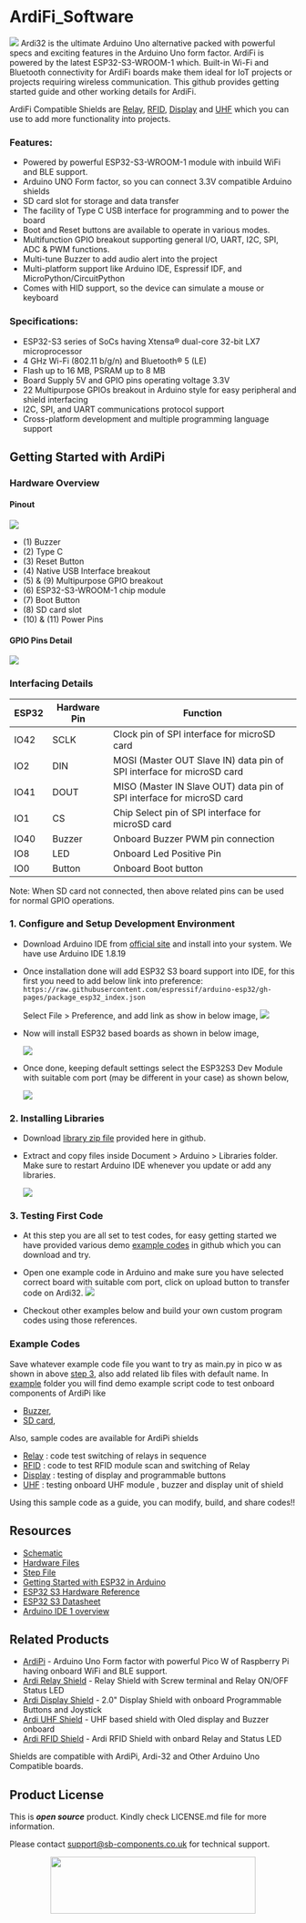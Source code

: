 # ArdiFi_Software
<img src="https://cdn.shopify.com/s/files/1/1217/2104/files/ARDI32banner.jpg?v=1688463937">
Ardi32 is the ultimate Arduino Uno alternative packed with powerful specs and exciting features in the Arduino Uno form factor. ArdiFi is powered by the latest ESP32-S3-WROOM-1 which. Built-in Wi-Fi and Bluetooth connectivity for ArdiFi boards make them ideal for IoT projects or projects requiring wireless communication. 
This github provides getting started guide and other working details for ArdiFi.

ArdiFi Compatible Shields are [Relay](https://shop.sb-components.co.uk/products/ardi-relay-shield-for-arduino-uno?_pos=4&_sid=961a5887c&_ss=r), [RFID](https://shop.sb-components.co.uk/products/ardi-rfid-shield-for-arduino-uno?_pos=5&_sid=b4e4b2ef1&_ss=r), [Display](https://shop.sb-components.co.uk/products/ardi-display-shield-for-arduino-uno?_pos=5&_sid=961a5887c&_ss=r) and [UHF](https://shop.sb-components.co.uk/products/ardi-uhf-shield-for-arduino-uno?variant=40791294836819) which you can use to add more functionality into projects. 

### Features:
- Powered by powerful ESP32-S3-WROOM-1 module with inbuild WiFi and BLE support.
- Arduino UNO Form factor, so you can connect 3.3V compatible Arduino shields
- SD card slot for storage and data transfer
- The facility of Type C USB interface for programming and to power the board
- Boot and Reset buttons are available to operate in various modes.
- Multifunction GPIO breakout supporting general I/O, UART, I2C, SPI, ADC & PWM functions.
- Multi-tune Buzzer to add audio alert into the project
- Multi-platform support like Arduino IDE, Espressif IDF, and MicroPython/CircuitPython
- Comes with HID support, so the device can simulate a mouse or keyboard

### Specifications:
- ESP32-S3 series of SoCs having Xtensa® dual-core 32-bit LX7 microprocessor
- 4 GHz Wi-Fi (802.11 b/g/n) and Bluetooth® 5 (LE)
- Flash up to 16 MB, PSRAM up to 8 MB
- Board Supply 5V and GPIO pins operating voltage 3.3V
- 22 Multipurpose GPIOs breakout in Arduino style for easy peripheral and shield interfacing
- I2C, SPI, and UART communications protocol support
- Cross-platform development and multiple programming language support

## Getting Started with ArdiPi
### Hardware Overview
#### Pinout
<img src="https://cdn.shopify.com/s/files/1/1217/2104/files/ardi32pinout.jpg?v=1688464181">

- (1) Buzzer
- (2) Type C
- (3) Reset Button
- (4) Native USB Interface breakout
- (5) & (9) Multipurpose GPIO breakout
- (6) ESP32-S3-WROOM-1 chip module
- (7) Boot Button
- (8) SD card slot
- (10) & (11) Power Pins

#### GPIO Pins Detail
<img src="https://github.com/sbcshop/ArdiPi_Software/blob/main/images/ArdiPI_GPIO_PinDetail.jpg">

### Interfacing Details
  | ESP32 | Hardware Pin | Function |
  |---|---|---|
  | IO42 | SCLK | Clock pin of SPI interface for microSD card |
  | IO2 | DIN  | MOSI (Master OUT Slave IN) data pin of SPI interface for microSD card|
  | IO41 | DOUT | MISO (Master IN Slave OUT) data pin of SPI interface for microSD card|
  | IO1 | CS   | Chip Select pin of SPI interface for microSD card|
  | IO40 | Buzzer| Onboard Buzzer PWM pin connection|
  | IO8 | LED | Onboard Led Positive Pin |
  | IO0 | Button | Onboard Boot button |

Note: When SD card not connected, then above related pins can be used for normal GPIO operations.

### 1. Configure and Setup Development Environment
   - Download Arduino IDE from [official site](https://www.arduino.cc/en/software) and install into your system. We have use Arduino IDE 1.8.19
   - Once installation done will add ESP32 S3 board support into IDE, for this first you need to add below link into preference:
     ``` https://raw.githubusercontent.com/espressif/arduino-esp32/gh-pages/package_esp32_index.json ```
     
     Select File > Preference, and add link as show in below image,
      <img src= "https://github.com/sbcshop/3.2_Touchsy_ESP-32_Resistive_Software/blob/main/images/preference_board.gif" />
      
   - Now will install ESP32 based boards as shown in below image,

     <img src= "https://github.com/sbcshop/3.2_Touchsy_ESP-32_Resistive_Software/blob/main/images/install_ESP32boards.gif" />
     
   - Once done, keeping default settings select the ESP32S3 Dev Module with suitable com port (may be different in your case) as shown below, 

     <img src="https://github.com/sbcshop/3.2_Touchsy_ESP-32_Resistive_Software/blob/main/images/select_esp32_with_comport.gif">
     
### 2. Installing Libraries
   - Download [library zip file](https://github.com/sbcshop/3.2_Touchsy_ESP-32_Capacitive_Software/blob/main/libraries.zip) provided here in github.
   - Extract and copy files inside Document > Arduino > Libraries folder. Make sure to restart Arduino IDE whenever you update or add any libraries.

     <img src= "https://github.com/sbcshop/3.2_Touchsy_ESP-32_Resistive_Software/blob/main/images/library_files_path.png" />
     
### 3. Testing First Code
   - At this step you are all set to test codes, for easy getting started we have provided various demo [example codes](https://github.com/sbcshop/ArdiFi_Software/tree/main/examples) in github which you can download and try. 
   - Open one example code in Arduino and make sure you have selected correct board with suitable com port, click on upload button to transfer code on Ardi32.
     <img src="https://github.com/sbcshop/ArdiFi_Software/blob/main/images/uploadCode.gif">
    
   - Checkout other examples below and build your own custom program codes using those references.
     
### Example Codes
   Save whatever example code file you want to try as main.py in pico w as shown in above [step 3](https://github.com/sbcshop/ArdiPi_Software/tree/main#3-how-to-move-your-script-on-pico-w-of-ardipi), also add related lib files with default name.
   In [example](https://github.com/sbcshop/ArdiFi_Software/tree/main/examples) folder you will find demo example script code to test onboard components of ArdiPi like 
   - [Buzzer](https://github.com/sbcshop/ArdiFi_Software/blob/main/examples/BuzzerDemo.py), 
   - [SD card](https://github.com/sbcshop/ArdiFi_Software/blob/main/examples/sdcardDemo.py),
   
   Also, sample codes are available for ArdiPi shields
   - [Relay](https://github.com/sbcshop/ArdiFi_Software/blob/main/examples/relay_shield_demo.py) : code test switching of relays in sequence 
   - [RFID](https://github.com/sbcshop/ArdiFi_Software/blob/main/examples/RFID_shield_demo.py) : code to test RFID module scan and switching of Relay
   - [Display](https://github.com/sbcshop/ArdiFi_Software/blob/main/examples/display_shield_Demo.py) : testing of display and programmable buttons
   - [UHF]() : testing onboard UHF module , buzzer and display unit of shield 
   
   Using this sample code as a guide, you can modify, build, and share codes!!  
   
## Resources
  * [Schematic](https://github.com/sbcshop/ArdiFi_Hardware/blob/main/Design%20Data/SCH%20%20Ardi-32.pdf)
  * [Hardware Files](https://github.com/sbcshop/ArdiFi_Hardware)
  * [Step File](https://github.com/sbcshop/ArdiFi_Hardware/blob/main/Mechanical%20Data/STEP%20Ardi-32.step)
  * [Getting Started with ESP32 in Arduino](https://docs.espressif.com/projects/arduino-esp32/en/latest/)
  * [ESP32 S3 Hardware Reference](https://docs.espressif.com/projects/esp-idf/en/latest/esp32s3/hw-reference/index.html)
  * [ESP32 S3 Datasheet](https://github.com/sbcshop/3.2_Touchsy_ESP-32_Capacitive_Software/blob/main/documents/esp32-s3_datasheet_en.pdf)
  * [Arduino IDE 1 overview](https://docs.arduino.cc/software/ide-v1/tutorials/Environment)


## Related Products
   * [ArdiPi](https://shop.sb-components.co.uk/products/ardipi-uno-r3-alternative-board-based-on-pico-w?_pos=5&_sid=5704675c2&_ss=r) - Arduino Uno Form factor with powerful Pico W of Raspberry Pi having onboard WiFi and BLE support.
   * [Ardi Relay Shield](https://shop.sb-components.co.uk/products/ardi-relay-shield-for-arduino-uno?_pos=4&_sid=961a5887c&_ss=r) - Relay Shield with Screw terminal and Relay ON/OFF Status LED
   * [Ardi Display Shield](https://shop.sb-components.co.uk/products/ardi-display-shield-for-arduino-uno?_pos=5&_sid=961a5887c&_ss=r) - 2.0" Display Shield with onboard Programmable Buttons and Joystick
   * [Ardi UHF Shield](https://shop.sb-components.co.uk/products/ardi-uhf-shield-for-arduino-uno?variant=40791294836819) - UHF based shield with Oled display and Buzzer onboard
   * [Ardi RFID Shield](https://shop.sb-components.co.uk/products/ardi-rfid-shield-for-arduino-uno?_pos=5&_sid=b4e4b2ef1&_ss=r) - Ardi RFID Shield with onbard Relay and Status LED
   
   Shields are compatible with ArdiPi, Ardi-32 and Other Arduino Uno Compatible boards.

## Product License

This is ***open source*** product. Kindly check LICENSE.md file for more information.

Please contact support@sb-components.co.uk for technical support.
<p align="center">
  <img width="360" height="100" src="https://cdn.shopify.com/s/files/1/1217/2104/files/Logo_sb_component_3.png?v=1666086771&width=300">
</p>
